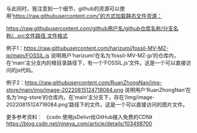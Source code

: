 


与此同时，我注意到一个细节，github的资源可以使用‘https://raw.githubusercontent.com/’的方式加载静态文件资源：

https://raw.githubusercontent.com/github用户名/github仓库名称/分支名称/...src文件路径.文件格式

例子1：https://raw.githubusercontent.com/harizumi/fossil-MV-MZ-jp/main/FOSSIL.js
说明用户‘harizumi’在名为‘fossil-MV-MZ-jp’的仓库内，在‘main’主分支内的根目录路径下，有一个‘FOSSIL.js’文件。这是一个可以直接访问的js代码。

例子2：https://raw.githubusercontent.com/RuanZhongNan/img-store/main/img/image-20220815124718084.png
说明用户‘RuanZhongNan’在名为‘img-store’的仓库内，在‘main’主分支下，存在‘/img/image-20220815124718084.png’路径下的文件。这是一个可以直接访问的图片文件。
 
更多参考资料：
《csdn.使用jsDelivr给GitHub接入免费的CDN》
https://blog.csdn.net/nineya_com/article/details/103498700
